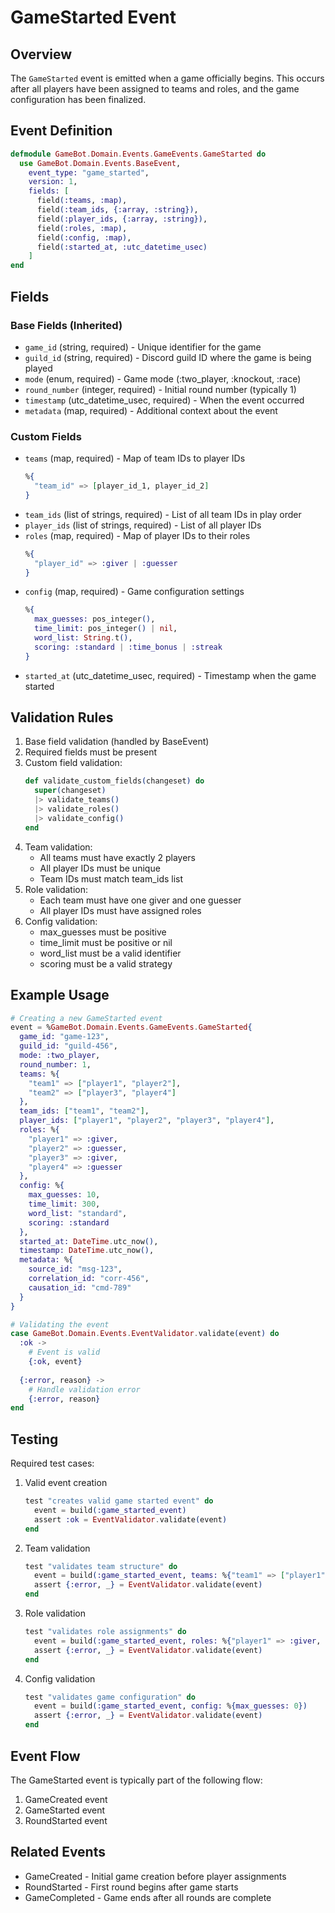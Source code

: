# GameStarted Event

## Overview

The `GameStarted` event is emitted when a game officially begins. This occurs after all players have been assigned to teams and roles, and the game configuration has been finalized.

## Event Definition

```elixir
defmodule GameBot.Domain.Events.GameEvents.GameStarted do
  use GameBot.Domain.Events.BaseEvent,
    event_type: "game_started",
    version: 1,
    fields: [
      field(:teams, :map),
      field(:team_ids, {:array, :string}),
      field(:player_ids, {:array, :string}),
      field(:roles, :map),
      field(:config, :map),
      field(:started_at, :utc_datetime_usec)
    ]
end
```

## Fields

### Base Fields (Inherited)
- `game_id` (string, required) - Unique identifier for the game
- `guild_id` (string, required) - Discord guild ID where the game is being played
- `mode` (enum, required) - Game mode (:two_player, :knockout, :race)
- `round_number` (integer, required) - Initial round number (typically 1)
- `timestamp` (utc_datetime_usec, required) - When the event occurred
- `metadata` (map, required) - Additional context about the event

### Custom Fields
- `teams` (map, required) - Map of team IDs to player IDs
  ```elixir
  %{
    "team_id" => [player_id_1, player_id_2]
  }
  ```
- `team_ids` (list of strings, required) - List of all team IDs in play order
- `player_ids` (list of strings, required) - List of all player IDs
- `roles` (map, required) - Map of player IDs to their roles
  ```elixir
  %{
    "player_id" => :giver | :guesser
  }
  ```
- `config` (map, required) - Game configuration settings
  ```elixir
  %{
    max_guesses: pos_integer(),
    time_limit: pos_integer() | nil,
    word_list: String.t(),
    scoring: :standard | :time_bonus | :streak
  }
  ```
- `started_at` (utc_datetime_usec, required) - Timestamp when the game started

## Validation Rules

1. Base field validation (handled by BaseEvent)
2. Required fields must be present
3. Custom field validation:
   ```elixir
   def validate_custom_fields(changeset) do
     super(changeset)
     |> validate_teams()
     |> validate_roles()
     |> validate_config()
   end
   ```
4. Team validation:
   - All teams must have exactly 2 players
   - All player IDs must be unique
   - Team IDs must match team_ids list
5. Role validation:
   - Each team must have one giver and one guesser
   - All player IDs must have assigned roles
6. Config validation:
   - max_guesses must be positive
   - time_limit must be positive or nil
   - word_list must be a valid identifier
   - scoring must be a valid strategy

## Example Usage

```elixir
# Creating a new GameStarted event
event = %GameBot.Domain.Events.GameEvents.GameStarted{
  game_id: "game-123",
  guild_id: "guild-456",
  mode: :two_player,
  round_number: 1,
  teams: %{
    "team1" => ["player1", "player2"],
    "team2" => ["player3", "player4"]
  },
  team_ids: ["team1", "team2"],
  player_ids: ["player1", "player2", "player3", "player4"],
  roles: %{
    "player1" => :giver,
    "player2" => :guesser,
    "player3" => :giver,
    "player4" => :guesser
  },
  config: %{
    max_guesses: 10,
    time_limit: 300,
    word_list: "standard",
    scoring: :standard
  },
  started_at: DateTime.utc_now(),
  timestamp: DateTime.utc_now(),
  metadata: %{
    source_id: "msg-123",
    correlation_id: "corr-456",
    causation_id: "cmd-789"
  }
}

# Validating the event
case GameBot.Domain.Events.EventValidator.validate(event) do
  :ok ->
    # Event is valid
    {:ok, event}
  
  {:error, reason} ->
    # Handle validation error
    {:error, reason}
end
```

## Testing

Required test cases:

1. Valid event creation
   ```elixir
   test "creates valid game started event" do
     event = build(:game_started_event)
     assert :ok = EventValidator.validate(event)
   end
   ```

2. Team validation
   ```elixir
   test "validates team structure" do
     event = build(:game_started_event, teams: %{"team1" => ["player1"]})
     assert {:error, _} = EventValidator.validate(event)
   end
   ```

3. Role validation
   ```elixir
   test "validates role assignments" do
     event = build(:game_started_event, roles: %{"player1" => :giver, "player2" => :giver})
     assert {:error, _} = EventValidator.validate(event)
   end
   ```

4. Config validation
   ```elixir
   test "validates game configuration" do
     event = build(:game_started_event, config: %{max_guesses: 0})
     assert {:error, _} = EventValidator.validate(event)
   end
   ```

## Event Flow

The GameStarted event is typically part of the following flow:

1. GameCreated event
2. GameStarted event
3. RoundStarted event

## Related Events

- GameCreated - Initial game creation before player assignments
- RoundStarted - First round begins after game starts
- GameCompleted - Game ends after all rounds are complete 